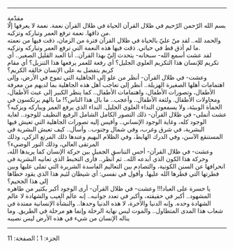 ------------------------------------------------------------------------

مقدّمة  
بسم الله الرّحمن الرّحيم في ظلال القرآن الحياة في ظلال القرآن نعمة. نعمة
لا يعرفها إلّا من ذاقها. نعمة ترفع العمر وتباركه وتزكيه.  
والحمد لله.. لقد منّ عليّ بالحياة في ظلال القرآن فترة من الزمان، ذقت فيها
من نعمته ما لم أذق قط في حياتي. ذقت فيها هذه النعمة التي ترفع العمر
وتباركه وتزكيه.  
لقد عشت أسمع الله- سبحانه- يتحدث إليّ بهذا القرآن.. أنا العبد القليل
الصغير.. أي تكريم للإنسان هذا التكريم العلوي الجليل؟ أي رفعة للعمر
يرفعها هذا التنزيل؟ أي مقام كريم يتفضل به على الإنسان خالقه الكريم؟  
وعشت- في ظلال القرآن- أنظر من علو إلى الجاهلية التي تموج في الأرض، وإلى
اهتمامات أهلها الصغيرة الهزيلة.. أنظر إلى تعاجب أهل هذه الجاهلية بما
لديهم من معرفة الأطفال، وتصورات الأطفال، واهتمامات الأطفال.. كما ينظر
الكبير إلى عبث الأطفال، ومحاولات الأطقال. ولثغة الأطفال.. وأعجب.. ما بال
هذا الناس؟! ما بالهم يرتكسون في الحمأة الوبيئة، ولا يسمعون النداء العلوي
الجليل. النداء الذي يرفع العمر ويباركه ويزكيه؟  
عشت أتملى- في ظلال القرآن- ذلك التصور الكامل الشامل الرفيع النظيف
للوجود.. لغاية الوجود كله، وغاية الوجود الإنساني.. وأقيس إليه تصورات
الجاهلية التي تعيش فيها البشرية، في شرق وغرب، وفي شمال وجنوب.. وأسأل..
كيف تعيش البشرية في المستنقع الآسن، وفي الدرك الهابط، وفي الظلام البهيم
وعندها ذلك المرتع الزكي، وذلك المرتقى العالي، وذلك النور الوضيء؟  
وعشت- في ظلال القرآن- أحس التناسق الجميل بين حركة الإنسان كما يريدها
الله، وحركة هذا الكون الذي أبدعه الله.. ثم أنظر.. فأرى التخبط الذي
تعانيه البشرية في انحرافها عن السنن الكونية، والتصادم بين التعاليم
الفاسدة الشريرة التي تملى عليها وبين فطرتها التي فطرها الله عليها. وأقول
في نفسي: أي شيطان لئيم هذا الذي يقود خطاها إلى هذا الجحيم؟  
يا حسرة على العباد!!! وعشت- في ظلال القرآن- أرى الوجود أكبر بكثير من
ظاهره المشهود.. أكبر في حقيقته، وأكبر في تعدد جوانبه.. إنه عالم الغيب
والشهادة لا عالم الشهادة وحده. وإنه الدنيا والآخرة، لا هذه الدنيا
وحدها.. والنشأة الإنسانية ممتدة في شعاب هذا المدى المتطاول.. والموت ليس
نهاية الرحلة وإنما هو مرحلة في الطريق. وما يناله الإنسان من شيء في هذه
الأرض ليس نصيبه

------------------------------------------------------------------------

الجزء: 1 ¦ الصفحة: 11
